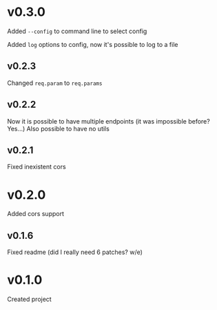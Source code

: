 # v0.3.0
Added `--config` to command line to select config

Added `log` options to config, now it's possible to log to a file

## v0.2.3
Changed `req.param` to `req.params`

## v0.2.2
Now it is possible to have multiple endpoints (it was impossible before? Yes...)
Also possible to have no utils

## v0.2.1
Fixed inexistent cors

# v0.2.0
Added cors support

## v0.1.6
Fixed readme (did I really need 6 patches? w/e)

# v0.1.0
Created project